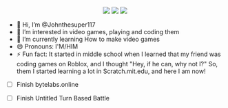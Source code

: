 <p align="center">
    <a href="https://github.com/python/cpython"><img src="https://img.shields.io/badge/Python-3.12-FF1493.svg"></a>
    <a href="https://scratch.mit.edu/users/radking_12/"><img src="https://img.shields.io/badge/radking__12-12?logo=Scratch&logoColor=yellow&label=Scratch&labelColor=grey&color=yellow"></a>
    <a href="https://steamcommunity.com/profiles/76561199811025523/"><img src="https://img.shields.io/badge/Johnthesuper117-1?logo=steam&logoColor=blue&label=Steam&labelColor=grey&color=blue"></a>
</p>

- 👋 Hi, I’m @Johnthesuper117
- 👀 I’m interested in video games, playing and coding them
- 🌱 I’m currently learning How to make video games
- 😄 Pronouns: I'M/HIM
- ⚡ Fun fact: It started in middle school when I learned that my friend was coding games on Roblox, and I thought "Hey, if he can, why not I?" So, them I started learning a lot in Scratch.mit.edu, and here I am now!

- [ ] Finish bytelabs.online
- [ ] Finish Untitled Turn Based Battle

